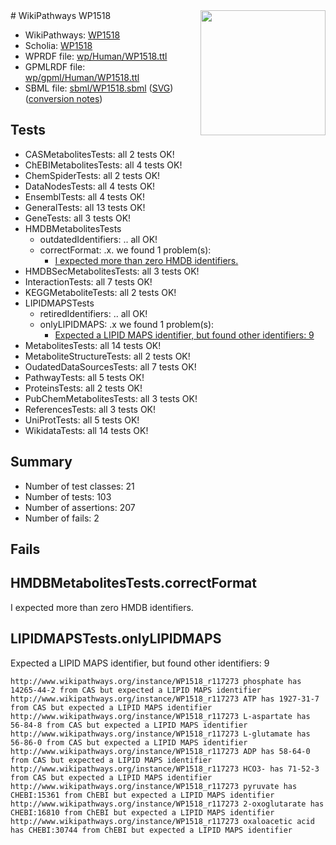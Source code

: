 <img style="float: right; width: 200px" src="../logo.png" />
# WikiPathways WP1518

* WikiPathways: [WP1518](https://identifiers.org/wikipathways:WP1518)
* Scholia: [WP1518](https://scholia.toolforge.org/wikipathways/WP1518)
* WPRDF file: [wp/Human/WP1518.ttl](../wp/Human/WP1518.ttl)
* GPMLRDF file: [wp/gpml/Human/WP1518.ttl](../wp/gpml/Human/WP1518.ttl)
* SBML file: [sbml/WP1518.sbml](../sbml/WP1518.sbml) ([SVG](../sbml/WP1518.svg)) ([conversion notes](../sbml/WP1518.txt))

## Tests
* CASMetabolitesTests: all 2 tests OK!
* ChEBIMetabolitesTests: all 4 tests OK!
* ChemSpiderTests: all 2 tests OK!
* DataNodesTests: all 4 tests OK!
* EnsemblTests: all 4 tests OK!
* GeneralTests: all 13 tests OK!
* GeneTests: all 3 tests OK!
* HMDBMetabolitesTests
    * outdatedIdentifiers: .. all OK!
    * correctFormat: .x. we found 1 problem(s):
        * [I expected more than zero HMDB identifiers.](#ad154c1e)
* HMDBSecMetabolitesTests: all 3 tests OK!
* InteractionTests: all 7 tests OK!
* KEGGMetaboliteTests: all 2 tests OK!
* LIPIDMAPSTests
    * retiredIdentifiers: .. all OK!
    * onlyLIPIDMAPS: .x we found 1 problem(s):
        * [Expected a LIPID MAPS identifier, but found other identifiers: 9](#48cc60c0)
* MetabolitesTests: all 14 tests OK!
* MetaboliteStructureTests: all 2 tests OK!
* OudatedDataSourcesTests: all 7 tests OK!
* PathwayTests: all 5 tests OK!
* ProteinsTests: all 2 tests OK!
* PubChemMetabolitesTests: all 3 tests OK!
* ReferencesTests: all 3 tests OK!
* UniProtTests: all 5 tests OK!
* WikidataTests: all 14 tests OK!


## Summary

* Number of test classes: 21
* Number of tests: 103
* Number of assertions: 207
* Number of fails: 2

## Fails

<a name="ad154c1e" />

## HMDBMetabolitesTests.correctFormat

I expected more than zero HMDB identifiers.
<a name="48cc60c0" />

## LIPIDMAPSTests.onlyLIPIDMAPS

Expected a LIPID MAPS identifier, but found other identifiers: 9
```
http://www.wikipathways.org/instance/WP1518_r117273 phosphate has 14265-44-2 from CAS but expected a LIPID MAPS identifier
http://www.wikipathways.org/instance/WP1518_r117273 ATP has 1927-31-7 from CAS but expected a LIPID MAPS identifier
http://www.wikipathways.org/instance/WP1518_r117273 L-aspartate has 56-84-8 from CAS but expected a LIPID MAPS identifier
http://www.wikipathways.org/instance/WP1518_r117273 L-glutamate has 56-86-0 from CAS but expected a LIPID MAPS identifier
http://www.wikipathways.org/instance/WP1518_r117273 ADP has 58-64-0 from CAS but expected a LIPID MAPS identifier
http://www.wikipathways.org/instance/WP1518_r117273 HCO3- has 71-52-3 from CAS but expected a LIPID MAPS identifier
http://www.wikipathways.org/instance/WP1518_r117273 pyruvate has CHEBI:15361 from ChEBI but expected a LIPID MAPS identifier
http://www.wikipathways.org/instance/WP1518_r117273 2-oxoglutarate has CHEBI:16810 from ChEBI but expected a LIPID MAPS identifier
http://www.wikipathways.org/instance/WP1518_r117273 oxaloacetic acid has CHEBI:30744 from ChEBI but expected a LIPID MAPS identifier
```

